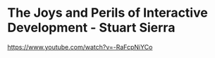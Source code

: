 # The Joys and Perils of Interactive Development - Stuart Sierra

<https://www.youtube.com/watch?v=-RaFcpNiYCo>
